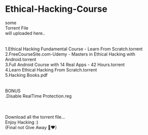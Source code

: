 # Ethical-Hacking-Course
some <br />
Torrent File <br />
will uploaded here.. <br />
<br />
<br />
1.Ethical Hacking Fundamental Course - Learn From Scratch.torrent <br />
2.FreeCourseSite.com-Udemy - Masters in Ethical Hacking with Android.torrent <br />
3.Full Android Course with 14 Real Apps - 42 Hours.torrent <br />
4.Learn Ethical Hacking From Scratch.torrent <br />
5.Hacking Books.pdf <br />
<br />
<br />
BONUS  <br />
 .Disable RealTime Protection.reg <br />
 <br />
 <br />
 <br />
Download all the torrent file...  <br />
Enjoy Hacking :) <br />
(Final not Give Away 🎈♥) <br />
